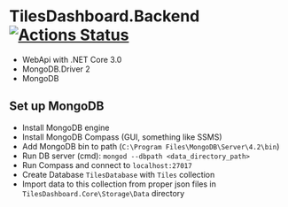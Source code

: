 # TilesDashboard.Backend [![Actions Status](https://github.com/Carq/TilesDashboard.Backend/workflows/.NET%20Core/badge.svg)](https://github.com/Carq/TilesDashboard.Backend/actions)

- WebApi with .NET Core 3.0
- MongoDB.Driver 2
- MongoDB

## Set up MongoDB

- Install MongoDB engine
- Install MongoDB Compass (GUI, something like SSMS)
- Add MongoDB bin to path (`C:\Program Files\MongoDB\Server\4.2\bin`)
- Run DB server (cmd): `mongod --dbpath <data_directory_path>`
- Run Compass and connect to `localhost:27017`
- Create Database `TilesDatabase` with `Tiles` collection
- Import data to this collection from proper json files in `TilesDashboard.Core\Storage\Data` directory
